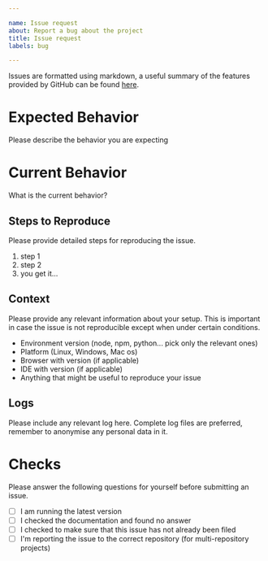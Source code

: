 ```yaml
---

name: Issue request 
about: Report a bug about the project
title: Issue request 
labels: bug

---
```


Issues are formatted using markdown, a useful summary of the features provided by GitHub can be
found [here](https://guides.github.com/pdfs/markdown-cheatsheet-online.pdf).

# Expected Behavior

Please describe the behavior you are expecting

# Current Behavior

What is the current behavior?

## Steps to Reproduce

Please provide detailed steps for reproducing the issue.

1. step 1
2. step 2
3. you get it...

## Context

Please provide any relevant information about your setup. This is important in case the issue is not reproducible except when under certain conditions.

* Environment version (node, npm, python... pick only the relevant ones)
* Platform (Linux, Windows, Mac os)
* Browser with version (if applicable)
* IDE with version (if applicable)
* Anything that might be useful to reproduce your issue

## Logs

Please include any relevant log here. Complete log files are preferred, remember to anonymise any personal data in it.

# Checks

Please answer the following questions for yourself before submitting an issue.

- [ ] I am running the latest version
- [ ] I checked the documentation and found no answer
- [ ] I checked to make sure that this issue has not already been filed
- [ ] I'm reporting the issue to the correct repository (for multi-repository projects)
